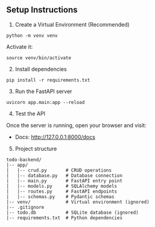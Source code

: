 ## Setup Instructions

1. Create a Virtual Environment (Recommended)

```
python -m venv venv
```

Activate it:

```
source venv/bin/activate
```

2. Install dependencies

```
pip install -r requirements.txt
```

3. Run the FastAPI server

```
uvicorn app.main:app --reload
```

4. Test the API

Once the server is running, open your browser and visit:
- Docs: http://127.0.0.1:8000/docs

5. Project structure

```
todo-backend/
|-- app/
|   |-- crud.py       # CRUD operations
|   |-- database.py   # Database connection
|   |-- main.py       # FastAPI entry point
|   |-- models.py     # SQLAlchemy models
|   |-- routes.py     # FastAPI endpoints
|   |-- schemas.py    # Pydantic schemas
|-- venv/             # Virtual environment (ignored)
|-- .gitignore
|-- todo.db           # SQLite database (ignored)
|-- requirements.txt  # Python dependencies  